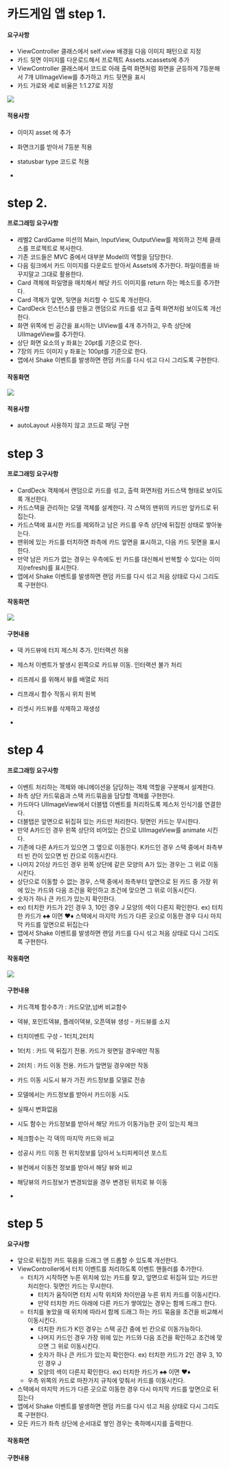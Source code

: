 # 카드게임 앱 step 1.

#### 요구사항

- ViewController 클래스에서 self.view 배경을 다음 이미지 패턴으로 지정
- 카드 뒷면 이미지를 다운로드해서 프로젝트 Assets.xcassets에 추가
- ViewController 클래스에서 코드로 아래 출력 화면처럼 화면을 균등하게 7등분해서 7개 UIImageView를 추가하고 카드 뒷면을 표시
- 카드 가로와 세로 비율은 1:1.27로 지정

![](cardgame_step1_20181227.png)

#### 적용사항

- 이미지 asset 에 추가
- 화면크기를 받아서 7등분 적용
- statusbar type 코드로 적용

-

# step 2.

#### 프로그래밍 요구사항

- 레벨2 CardGame 미션의 Main, InputView, OutputView를 제외하고 전체 클래스를 프로젝트로 복사한다.
- 기존 코드들은 MVC 중에서 대부분 Model의 역할을 담당한다.
- 다음 링크에서 카드 이미지를 다운로드 받아서 Assets에 추가한다. 파일이름을 바꾸지말고 그대로 활용한다.
- Card 객체에 파일명을 매치해서 해당 카드 이미지를 return 하는 메소드를 추가한다.
- Card 객체가 앞면, 뒷면을 처리할 수 있도록 개선한다.
- CardDeck 인스턴스를 만들고 랜덤으로 카드를 섞고 출력 화면처럼 보이도록 개선한다.
- 화면 위쪽에 빈 공간을 표시하는 UIView를 4개 추가하고, 우측 상단에 UIImageView를 추가한다.
- 상단 화면 요소의 y 좌표는 20pt를 기준으로 한다.
- 7장의 카드 이미지 y 좌표는 100pt를 기준으로 한다.
- 앱에서 Shake 이벤트를 발생하면 랜덤 카드를 다시 섞고 다시 그리도록 구현한다.

#### 작동화면
![](CardgameApp_step2_20190104.gif)

#### 적용사항

- autoLayout 사용하지 않고 코드로 패딩 구현


# step 3

#### 프로그래밍 요구사항 

- CardDeck 객체에서 랜덤으로 카드를 섞고, 출력 화면처럼 카드스택 형태로 보이도록 개선한다.
- 카드스택을 관리하는 모델 객체를 설계한다.
각 스택의 맨위의 카드만 앞카드로 뒤집는다.
- 카드스택에 표시한 카드를 제외하고 남은 카드를 우측 상단에 뒤집힌 상태로 쌓아놓는다.
- 맨위에 있는 카드를 터치하면 좌측에 카드 앞면을 표시하고, 다음 카드 뒷면을 표시한다.
- 만약 남은 카드가 없는 경우는 우측에도 빈 카드를 대신해서 반복할 수 있다는 이미지(refresh)를 표시한다.
- 앱에서 Shake 이벤트를 발생하면 랜덤 카드를 다시 섞고 처음 상태로 다시 그리도록 구현한다.

#### 작동화면

![](CardgameApp_step3_20190110.gif)


#### 구현내용

- 덱 카드뷰에 터치 제스처 추가. 인터랙션 허용
- 제스처 이벤트가 발생시 왼쪽으로 카드뷰 이동. 인터랙션 불가 처리
- 리프레시 를 위해서 뷰를 배열로 처리
- 리프래시 함수 작동시 위치 원복
- 리셋시 카드뷰를 삭제하고 재생성

-


# step 4

#### 프로그래밍 요구사항 

- 이벤트 처리하는 객체와 애니메이션을 담당하는 객체 역할을 구분해서 설계한다.
- 좌측 상단 카드묶음과 스택 카드묶음을 담당할 객체를 구현한다.
- 카드마다 UIImageView에서 더블탭 이벤트를 처리하도록 제스처 인식기를 연결한다.
- 더블탭은 앞면으로 뒤집혀 있는 카드만 처리한다. 뒷면인 카드는 무시한다.
- 만약 A카드인 경우 왼쪽 상단의 비어있는 칸으로 UIImageView를 animate 시킨다.
- 기존에 다른 A카드가 있으면 그 옆으로 이동한다.
K카드인 경우 스택 중에서 좌측부터 빈 칸이 있으면 빈 칸으로 이동시킨다.
- 나머지 2이상 카드인 경우 왼쪽 상단에 같은 모양의 A가 있는 경우는 그 위로 이동시킨다.
- 상단으로 이동할 수 없는 경우, 스택 중에서 좌측부터 앞면으로 된 카드 중 가장 위에 있는 카드와 다음 조건을 확인하고 조건에 맞으면 그 위로 이동시킨다.
- 숫자가 하나 큰 카드가 있는지 확인한다. 
- ex) 터치한 카드가 2인 경우 3, 10인 경우 J
모양의 색이 다른지 확인한다. ex) 터치한 카드가 ♠️♣️ 이면 ♥️♦️
스택에서 마지막 카드가 다른 곳으로 이동한 경우 다시 마지막 카드를 앞면으로 뒤집는다
- 앱에서 Shake 이벤트를 발생하면 랜덤 카드를 다시 섞고 처음 상태로 다시 그리도록 구현한다.

#### 작동화면

![](CardgameApp_step4_20190222.gif)

#### 구현내용

- 카드객체 함수추가 : 카드모양,넘버 비교함수
- 덱뷰, 포인트덱뷰, 플레이덱뷰, 오픈덱뷰 생성 - 카드뷰를 소지
- 터치이벤트 구성 - 1터치,2터치
- 1터치 : 카드 덱 뒤집기 전용. 카드가 윗면일 경우에만 작동
- 2터치 : 카드 이동 전용. 카드가 앞면일 경우에만 작동
- 카드 이동 시도시 뷰가 가진 카드정보를 모델로 전송
- 모델에서는 카드정보를 받아서 카드이동 시도
- 실패시 변화없음
- 시도 함수는 카드정보를 받아서 해당 카드가 이동가능한 곳이 있는지 체크
- 체크함수는 각 덱의 마지막 카드와 비교
- 성공시 카드 이동 전 위치정보를 담아서 노티피케이션 포스트
- 뷰컨에서 이동전 정보를 받아서 해당 뷰와 비교
- 해당뷰의 카드정보가 변경되었을 경우 변경된 위치로 뷰 이동

-

# step 5

#### 요구사항 

- 앞으로 뒤집힌 카드 묶음을 드래그 앤 드롭할 수 있도록 개선한다.
- ViewController에서 터치 이벤트를 처리하도록 이벤트 핸들러를 추가한다.
	*	터치가 시작하면 누른 위치에 있는 카드를 찾고, 앞면으로 뒤집혀 있는 카드만 처리한다. 뒷면인 카드는 무시한다.
		+ 터치가 움직이면 터치 시작 위치와 차이만큼 누른 위치 카드를 이동시킨다.
		+ 만약 터치한 카드 아래에 다른 카드가 쌓여있는 경우는 함께 드래그 한다.
	*	터치를 놓았을 때 위치에 따라서 함께 드래그 하는 카드 묶음을 조건을 비교해서 이동시킨다.
		+ 터치한 카드가 K인 경우는 스택 공간 중에 빈 칸으로 이동가능하다.
		+ 나머지 카드인 경우 가장 위에 있는 카드와 다음 조건을 확인하고 조건에 맞으면 그 위로 이동시킨다.
		+ 숫자가 하나 큰 카드가 있는지 확인한다. ex) 터치한 카드가 2인 경우 3, 10인 경우 J
		+ 모양의 색이 다른지 확인한다. ex) 터치한 카드가 ♠️♣️ 이면 ♥️♦️
	*	우측 위쪽의 카드로 마찬가지 규칙에 맞춰서 카드를 이동시킨다.
- 스택에서 마지막 카드가 다른 곳으로 이동한 경우 다시 마지막 카드를 앞면으로 뒤집는다
- 앱에서 Shake 이벤트를 발생하면 랜덤 카드를 다시 섞고 처음 상태로 다시 그리도록 구현한다.
- 모든 카드가 좌측 상단에 순서대로 쌓인 경우는 축하메시지를 출력한다.

#### 작동화면



#### 구현내용

